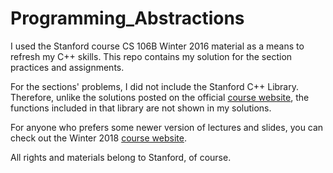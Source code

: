 # Programming_Abstractions
I used the Stanford course CS 106B Winter 2016 material as a means to refresh my C++ skills. This repo contains my solution for the section practices and assignments.

For the sections' problems, I did not include the Stanford C++ Library. Therefore, unlike the solutions posted on the official [course website](http://web.stanford.edu/class/archive/cs/cs106b/cs106b.1164/), the functions included in that library are not shown in my solutions.

For anyone who prefers some newer version of lectures and slides, you can check out the Winter 2018 [course website](http://stanford.edu/class/archive/cs/cs106b/cs106b.1184/index.shtml).

All rights and materials belong to Stanford, of course.
